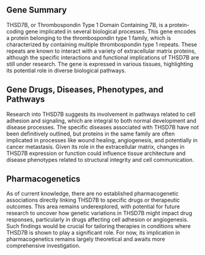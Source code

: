 ## Gene Summary
THSD7B, or Thrombospondin Type 1 Domain Containing 7B, is a protein-coding gene implicated in several biological processes. This gene encodes a protein belonging to the thrombospondin type 1 family, which is characterized by containing multiple thrombospondin type 1 repeats. These repeats are known to interact with a variety of extracellular matrix proteins, although the specific interactions and functional implications of THSD7B are still under research. The gene is expressed in various tissues, highlighting its potential role in diverse biological pathways.

## Gene Drugs, Diseases, Phenotypes, and Pathways
Research into THSD7B suggests its involvement in pathways related to cell adhesion and signaling, which are integral to both normal development and disease processes. The specific diseases associated with THSD7B have not been definitively outlined, but proteins in the same family are often implicated in processes like wound healing, angiogenesis, and potentially in cancer metastasis. Given its role in the extracellular matrix, changes in THSD7B expression or function could influence tissue architecture and disease phenotypes related to structural integrity and cell communication.

## Pharmacogenetics
As of current knowledge, there are no established pharmacogenetic associations directly linking THSD7B to specific drugs or therapeutic outcomes. This area remains underexplored, with potential for future research to uncover how genetic variations in THSD7B might impact drug responses, particularly in drugs affecting cell adhesion or angiogenesis. Such findings would be crucial for tailoring therapies in conditions where THSD7B is shown to play a significant role. For now, its implication in pharmacogenetics remains largely theoretical and awaits more comprehensive investigation.